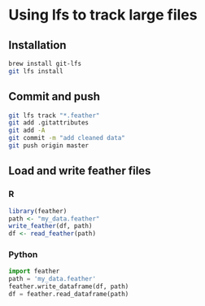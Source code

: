 # Using lfs to track large files

## Installation
```bash
brew install git-lfs
git lfs install
```

## Commit and push
```bash
git lfs track "*.feather"
git add .gitattributes
git add -A
git commit -m "add cleaned data"
git push origin master
```


## Load and write feather files

### R

```R
library(feather)
path <- "my_data.feather"
write_feather(df, path)
df <- read_feather(path)
```

### Python

```python
import feather
path = 'my_data.feather'
feather.write_dataframe(df, path)
df = feather.read_dataframe(path)
```